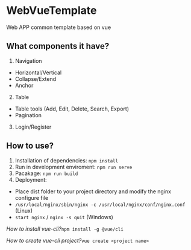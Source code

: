 # WebVueTemplate
Web APP common template based on vue

## What components it have?
1. Navigation
* Horizontal/Vertical
* Collapse/Extend
* Anchor
2. Table
* Table tools (Add, Edit, Delete, Search, Export)
* Pagination
3. Login/Register

## How to use?
1. Installation of dependencies: `npm install`
2. Run in development enviroment: `npm run serve`
3. Pacakage: `npm run build`
4. Deployment:
* Place dist folder to your project directory and modify the nginx configure file
* `/usr/local/nginx/sbin/nginx -c /usr/local/nginx/conf/nginx.conf` (Linux)
* `start nginx` / `nginx -s quit` (Windows)

*How to install vue-cli?*`npm install -g @vue/cli`

*How to create vue-cli project?*`vue create <project name>`
